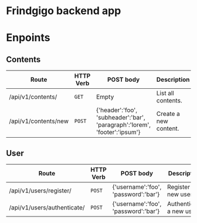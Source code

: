 # Frindgigo backend app

# Enpoints

## Contents

| Route | HTTP Verb	 | POST body	 | Description	 |
| --- | --- | --- | --- |
| /api/v1/contents/ | `GET` | Empty | List all contents. |
| /api/v1/contents/new | `POST` | {'header':'foo', 'subheader':'bar', 'paragraph':'lorem', 'footer':'ipsum'} | Create a new content. |
## User
| Route | HTTP Verb	 | POST body	 | Description	 |
| --- | --- | --- | --- |
| /api/v1/users/register/ | `POST` | {'username':'foo', 'password':'bar'} | Register a new user. |
| /api/v1/users/authenticate/ | `POST` | {'username':'foo', 'password':'bar'} | Authenticate a new user. |

